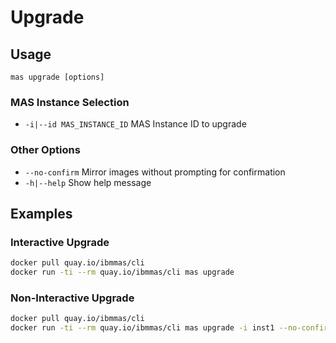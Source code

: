 Upgrade
===============================================================================

Usage
-------------------------------------------------------------------------------
`mas upgrade [options]`

### MAS Instance Selection
- `-i|--id MAS_INSTANCE_ID` MAS Instance ID to upgrade

### Other Options
- `--no-confirm` Mirror images without prompting for confirmation
- `-h|--help` Show help message


Examples
-------------------------------------------------------------------------------
### Interactive Upgrade
```bash
docker pull quay.io/ibmmas/cli
docker run -ti --rm quay.io/ibmmas/cli mas upgrade
```

### Non-Interactive Upgrade
```bash
docker pull quay.io/ibmmas/cli
docker run -ti --rm quay.io/ibmmas/cli mas upgrade -i inst1 --no-confirm
```

